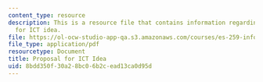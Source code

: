 ```yaml
---
content_type: resource
description: This is a resource file that contains information regarding proposal
  for ICT idea.
file: https://ol-ocw-studio-app-qa.s3.amazonaws.com/courses/es-259-information-and-communication-technology-in-africa-spring-2006/8bdd350f30a28bc06b2cead13ca0d95d_MITES_259S06_gul_2.pdf
file_type: application/pdf
resourcetype: Document
title: Proposal for ICT Idea
uid: 8bdd350f-30a2-8bc0-6b2c-ead13ca0d95d
---
```

